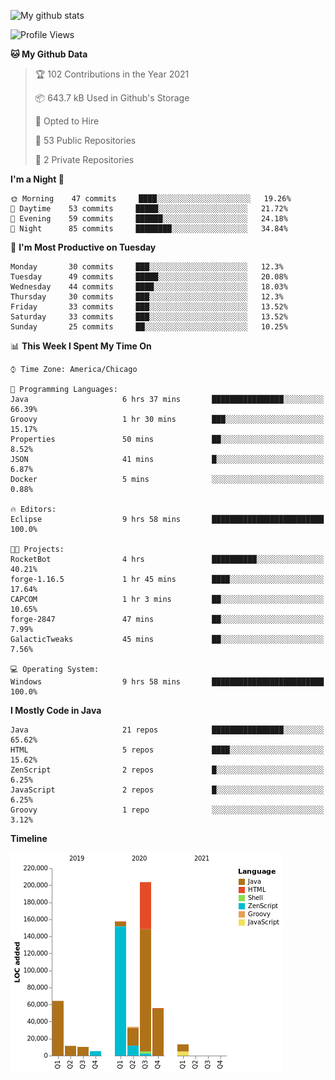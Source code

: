![My github stats](https://github-readme-stats.vercel.app/api?username=romvoid95&theme=gruvbox&include_all_commits=true&show_icons=true")

<!--START_SECTION:waka-->
![Profile Views](http://img.shields.io/badge/Profile%20Views-3-blue)

**🐱 My Github Data** 

> 🏆 102 Contributions in the Year 2021
 > 
> 📦 643.7 kB Used in Github's Storage 
 > 
> 💼 Opted to Hire
 > 
> 📜 53 Public Repositories 
 > 
> 🔑 2 Private Repositories  
 > 
**I'm a Night 🦉** 

```text
🌞 Morning    47 commits     ████░░░░░░░░░░░░░░░░░░░░░   19.26% 
🌆 Daytime    53 commits     █████░░░░░░░░░░░░░░░░░░░░   21.72% 
🌃 Evening    59 commits     ██████░░░░░░░░░░░░░░░░░░░   24.18% 
🌙 Night      85 commits     ████████░░░░░░░░░░░░░░░░░   34.84%

```
📅 **I'm Most Productive on Tuesday** 

```text
Monday       30 commits     ███░░░░░░░░░░░░░░░░░░░░░░   12.3% 
Tuesday      49 commits     █████░░░░░░░░░░░░░░░░░░░░   20.08% 
Wednesday    44 commits     ████░░░░░░░░░░░░░░░░░░░░░   18.03% 
Thursday     30 commits     ███░░░░░░░░░░░░░░░░░░░░░░   12.3% 
Friday       33 commits     ███░░░░░░░░░░░░░░░░░░░░░░   13.52% 
Saturday     33 commits     ███░░░░░░░░░░░░░░░░░░░░░░   13.52% 
Sunday       25 commits     ██░░░░░░░░░░░░░░░░░░░░░░░   10.25%

```


📊 **This Week I Spent My Time On** 

```text
⌚︎ Time Zone: America/Chicago

💬 Programming Languages: 
Java                     6 hrs 37 mins       ████████████████░░░░░░░░░   66.39% 
Groovy                   1 hr 30 mins        ███░░░░░░░░░░░░░░░░░░░░░░   15.17% 
Properties               50 mins             ██░░░░░░░░░░░░░░░░░░░░░░░   8.52% 
JSON                     41 mins             █░░░░░░░░░░░░░░░░░░░░░░░░   6.87% 
Docker                   5 mins              ░░░░░░░░░░░░░░░░░░░░░░░░░   0.88%

🔥 Editors: 
Eclipse                  9 hrs 58 mins       █████████████████████████   100.0%

🐱‍💻 Projects: 
RocketBot                4 hrs               ██████████░░░░░░░░░░░░░░░   40.21% 
forge-1.16.5             1 hr 45 mins        ████░░░░░░░░░░░░░░░░░░░░░   17.64% 
CAPCOM                   1 hr 3 mins         ██░░░░░░░░░░░░░░░░░░░░░░░   10.65% 
forge-2847               47 mins             ██░░░░░░░░░░░░░░░░░░░░░░░   7.99% 
GalacticTweaks           45 mins             ██░░░░░░░░░░░░░░░░░░░░░░░   7.56%

💻 Operating System: 
Windows                  9 hrs 58 mins       █████████████████████████   100.0%

```

**I Mostly Code in Java** 

```text
Java                     21 repos            ████████████████░░░░░░░░░   65.62% 
HTML                     5 repos             ████░░░░░░░░░░░░░░░░░░░░░   15.62% 
ZenScript                2 repos             █░░░░░░░░░░░░░░░░░░░░░░░░   6.25% 
JavaScript               2 repos             █░░░░░░░░░░░░░░░░░░░░░░░░   6.25% 
Groovy                   1 repo              ░░░░░░░░░░░░░░░░░░░░░░░░░   3.12%

```


**Timeline**

![Chart not found](https://raw.githubusercontent.com/ROMVoid95/ROMVoid95/master/charts/bar_graph.png) 


<!--END_SECTION:waka-->
